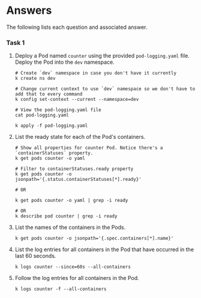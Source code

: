 # Answers

The following lists each question and associated answer.

### Task 1

1. Deploy a Pod named `counter` using the provided `pod-logging.yaml` file. Deploy the Pod into the `dev` namespace.

    ```
    # Create `dev` namespace in case you don't have it currently
    k create ns dev

    # Change current context to use `dev` namespace so we don't have to add that to every command
    k config set-context --current --namespace=dev

    # View the pod-logging.yaml file
    cat pod-logging.yaml

    k apply -f pod-logging.yaml
    ```

1. List the ready state for each of the Pod's containers.

    ```
    # Show all properties for counter Pod. Notice there's a `containerStatuses` property.
    k get pods counter -o yaml

    # Filter to containerStatuses.ready property
    k get pods counter -o jsonpath='{.status.containerStatuses[*].ready}'

    # OR

    k get pods counter -o yaml | grep -i ready

    # OR
    k describe pod counter | grep -i ready

    ```

1. List the names of the containers in the Pods.

    ```
    k get pods counter -o jsonpath='{.spec.containers[*].name}'
    
    ```

1. List the log entries for all containers in the Pod that have occurred in the last 60 seconds.

    ```
    k logs counter --since=60s --all-containers
    ```

1. Follow the log entries for all containers in the Pod.

    ```
    k logs counter -f --all-containers
    ```